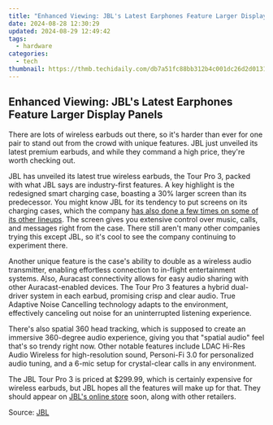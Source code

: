 ```yaml
---
title: "Enhanced Viewing: JBL's Latest Earphones Feature Larger Display Panels"
date: 2024-08-28 12:30:29
updated: 2024-08-29 12:49:42
tags:
  - hardware
categories:
  - tech
thumbnail: https://thmb.techidaily.com/db7a51fc88bb312b4c001dc26d2d013159de6bfbef053f36ef148640b15c567b.jpg
---
```


## Enhanced Viewing: JBL's Latest Earphones Feature Larger Display Panels

There are lots of wireless earbuds out there, so it's harder than ever for one pair to stand out from the crowd with unique features. JBL just unveiled its latest premium earbuds, and while they command a high price, they're worth checking out.

 JBL has unveiled its latest true wireless earbuds, the Tour Pro 3, packed with what JBL says are industry-first features. A key highlight is the redesigned smart charging case, boasting a 30% larger screen than its predecessor. You might know JBL for its tendency to put screens on its charging cases, which the company [has also done a few times on some of its other lineups](https://some-guidance.techidaily.com/updated-unveiling-leading-edge-vr-developers/). The screen gives you extensive control over music, calls, and messages right from the case. There still aren't many other companies trying this except JBL, so it's cool to see the company continuing to experiment there.

 Another unique feature is the case's ability to double as a wireless audio transmitter, enabling effortless connection to in-flight entertainment systems. Also, Auracast connectivity allows for easy audio sharing with other Auracast-enabled devices. The Tour Pro 3 features a hybrid dual-driver system in each earbud, promising crisp and clear audio. True Adaptive Noise Cancelling technology adapts to the environment, effectively canceling out noise for an uninterrupted listening experience.

 There's also spatial 360 head tracking, which is supposed to create an immersive 360-degree audio experience, giving you that "spatial audio" feel that's so trendy right now. Other notable features include LDAC Hi-Res Audio Wireless for high-resolution sound, Personi-Fi 3.0 for personalized audio tuning, and a 6-mic setup for crystal-clear calls in any environment.

 The JBL Tour Pro 3 is priced at $299.99, which is certainly expensive for wireless earbuds, but JBL hopes all the features will make up for that. They should appear on [JBL's online store](https://news.jbl.com/en-CEU/239681-enjoy-everywhere-entertainment-with-jbl-tour-pro-3-leading-the-next-generation-of-tws-earbuds) soon, along with other retailers.

 Source: [JBL](https://news.jbl.com/en-CEU/239681-enjoy-everywhere-entertainment-with-jbl-tour-pro-3-leading-the-next-generation-of-tws-earbuds)

<ins class="adsbygoogle"
     style="display:block"
     data-ad-format="autorelaxed"
     data-ad-client="ca-pub-7571918770474297"
     data-ad-slot="1223367746"></ins>



<ins class="adsbygoogle"
     style="display:block"
     data-ad-client="ca-pub-7571918770474297"
     data-ad-slot="8358498916"
     data-ad-format="auto"
     data-full-width-responsive="true"></ins>
